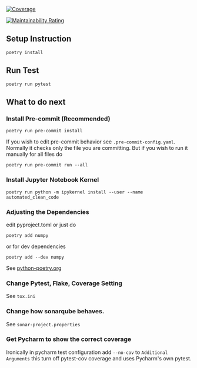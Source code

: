 [![Coverage](https://sonarcloud.io/api/project_badges/measure?project=natananNithiittikrai_automated-clean-code&metric=coverage)](https://sonarcloud.io/summary/new_code?id=natananNithiittikrai_automated-clean-code)

[![Maintainability Rating](https://sonarcloud.io/api/project_badges/measure?project=natananNithiittikrai_automated-clean-code&metric=sqale_rating)](https://sonarcloud.io/summary/new_code?id=natananNithiittikrai_automated-clean-code)

## Setup Instruction
```
poetry install
```

## Run Test
```
poetry run pytest
```

## What to do next

### Install Pre-commit (Recommended)
```
poetry run pre-commit install
```
If you wish to edit pre-commit behavior see ```.pre-commit-config.yaml```.
Normally it checks only the file you are committing. But if you wish to run it manually for all files do
```
poetry run pre-commit run --all
```

### Install Jupyter Notebook Kernel
```
poetry run python -m ipykernel install --user --name automated_clean_code
```

### Adjusting the Dependencies
edit pyproject.toml or just do
```
poetry add numpy
```
or for dev dependencies
```
poetry add --dev numpy
```
See [python-poetry.org](https://python-poetry.org/)

### Change Pytest, Flake, Coverage Setting
See ```tox.ini```

### Change how sonarqube behaves.
See ```sonar-project.properties```

### Get Pycharm to show the correct coverage
Ironically in pycharm test configuration add `--no-cov` to `Additional Arguments` this turn off pytest-cov coverage and uses Pycharm's own pytest.
